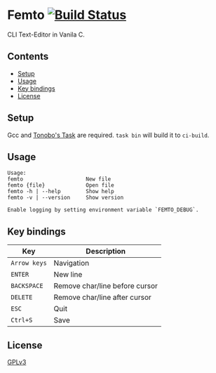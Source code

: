 # Femto [![Build Status](https://travis-ci.com/RaphaelPour/femto.svg?branch=master)](https://travis-ci.com/RaphaelPour/femto)

CLI Text-Editor in Vanila C.

## Contents

- [Setup](#setup)
- [Usage](#usage)
- [Key bindings](#key-bindings)
- [License](#license)


## Setup

Gcc and [Tonobo's Task](https://github.com/tonobo/task) are required. `task bin` will build it to `ci-build`.

## Usage

```
Usage:
femto                    New file
femto {file}             Open file
femto -h | --help        Show help
femto -v | --version     Show version

Enable logging by setting environment variable `FEMTO_DEBUG`.
```


## Key bindings

| Key          | Description                    |
|--------------|--------------------------------| 
| `Arrow keys` | Navigation                     |
| `ENTER`      | New line                       |
| `BACKSPACE`  | Remove char/line before cursor |
| `DELETE`     | Remove char/line after cursor  |
| `ESC`        | Quit                           |
| `Ctrl+S`     | Save                           |

## License

[GPLv3](https://www.gnu.org/licenses/gpl-3.0.html)
